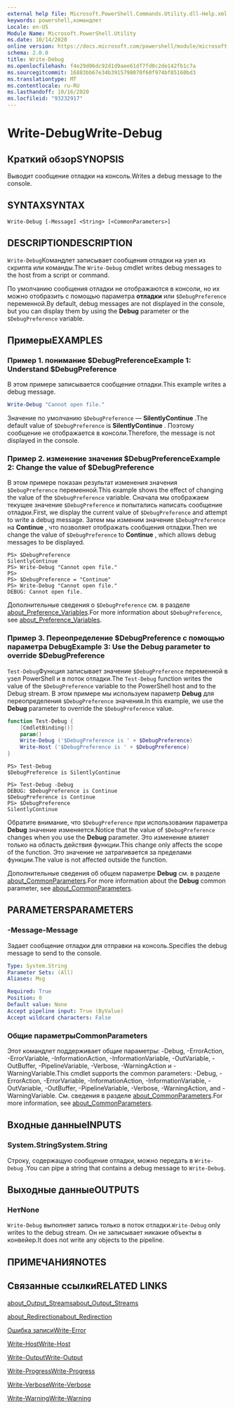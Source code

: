 ```yaml
---
external help file: Microsoft.PowerShell.Commands.Utility.dll-Help.xml
keywords: powershell,командлет
Locale: en-US
Module Name: Microsoft.PowerShell.Utility
ms.date: 10/14/2020
online version: https://docs.microsoft.com/powershell/module/microsoft.powershell.utility/write-debug?view=powershell-7.1&WT.mc_id=ps-gethelp
schema: 2.0.0
title: Write-Debug
ms.openlocfilehash: f4e29d06dc92d1d9aee61df7fd0c2de142fb1c7a
ms.sourcegitcommit: 16883bb67e34b3915798070f60f974bf85160bd3
ms.translationtype: MT
ms.contentlocale: ru-RU
ms.lasthandoff: 10/16/2020
ms.locfileid: "93232917"
---
```

# <span data-ttu-id="9ace5-103">Write-Debug</span><span class="sxs-lookup"><span data-stu-id="9ace5-103">Write-Debug</span></span>

## <span data-ttu-id="9ace5-104">Краткий обзор</span><span class="sxs-lookup"><span data-stu-id="9ace5-104">SYNOPSIS</span></span>
<span data-ttu-id="9ace5-105">Выводит сообщение отладки на консоль.</span><span class="sxs-lookup"><span data-stu-id="9ace5-105">Writes a debug message to the console.</span></span>

## <span data-ttu-id="9ace5-106">SYNTAX</span><span class="sxs-lookup"><span data-stu-id="9ace5-106">SYNTAX</span></span>

```
Write-Debug [-Message] <String> [<CommonParameters>]
```

## <span data-ttu-id="9ace5-107">DESCRIPTION</span><span class="sxs-lookup"><span data-stu-id="9ace5-107">DESCRIPTION</span></span>

<span data-ttu-id="9ace5-108">`Write-Debug`Командлет записывает сообщения отладки на узел из скрипта или команды.</span><span class="sxs-lookup"><span data-stu-id="9ace5-108">The `Write-Debug` cmdlet writes debug messages to the host from a script or command.</span></span>

<span data-ttu-id="9ace5-109">По умолчанию сообщения отладки не отображаются в консоли, но их можно отобразить с помощью параметра **отладки** или `$DebugPreference` переменной.</span><span class="sxs-lookup"><span data-stu-id="9ace5-109">By default, debug messages are not displayed in the console, but you can display them by using the **Debug** parameter or the `$DebugPreference` variable.</span></span>

## <span data-ttu-id="9ace5-110">Примеры</span><span class="sxs-lookup"><span data-stu-id="9ace5-110">EXAMPLES</span></span>

### <span data-ttu-id="9ace5-111">Пример 1. понимание $DebugPreference</span><span class="sxs-lookup"><span data-stu-id="9ace5-111">Example 1: Understand $DebugPreference</span></span>

<span data-ttu-id="9ace5-112">В этом примере записывается сообщение отладки.</span><span class="sxs-lookup"><span data-stu-id="9ace5-112">This example writes a debug message.</span></span>

```powershell
Write-Debug "Cannot open file."
```

<span data-ttu-id="9ace5-113">Значение по умолчанию `$DebugPreference` — **SilentlyContinue** .</span><span class="sxs-lookup"><span data-stu-id="9ace5-113">The default value of `$DebugPreference` is **SilentlyContinue** .</span></span> <span data-ttu-id="9ace5-114">Поэтому сообщение не отображается в консоли.</span><span class="sxs-lookup"><span data-stu-id="9ace5-114">Therefore, the message is not displayed in the console.</span></span>

### <span data-ttu-id="9ace5-115">Пример 2. изменение значения $DebugPreference</span><span class="sxs-lookup"><span data-stu-id="9ace5-115">Example 2: Change the value of $DebugPreference</span></span>

<span data-ttu-id="9ace5-116">В этом примере показан результат изменения значения `$DebugPreference` переменной.</span><span class="sxs-lookup"><span data-stu-id="9ace5-116">This example shows the effect of changing the value of the `$DebugPreference` variable.</span></span> <span data-ttu-id="9ace5-117">Сначала мы отображаем текущее значение `$DebugPreference` и попытались написать сообщение отладки.</span><span class="sxs-lookup"><span data-stu-id="9ace5-117">First, we display the current value of `$DebugPreference` and attempt to write a debug message.</span></span> <span data-ttu-id="9ace5-118">Затем мы изменим значение `$DebugPreference` на **Continue** , что позволяет отображать сообщения отладки.</span><span class="sxs-lookup"><span data-stu-id="9ace5-118">Then we change the value of `$DebugPreference` to **Continue** , which allows debug messages to be displayed.</span></span>

```
PS> $DebugPreference
SilentlyContinue
PS> Write-Debug "Cannot open file."
PS>
PS> $DebugPreference = "Continue"
PS> Write-Debug "Cannot open file."
DEBUG: Cannot open file.
```

<span data-ttu-id="9ace5-119">Дополнительные сведения о `$DebugPreference` см. в разделе [about_Preference_Variables](/powershell/module/Microsoft.PowerShell.Core/About/about_Preference_Variables).</span><span class="sxs-lookup"><span data-stu-id="9ace5-119">For more information about `$DebugPreference`, see [about_Preference_Variables](/powershell/module/Microsoft.PowerShell.Core/About/about_Preference_Variables).</span></span>

### <span data-ttu-id="9ace5-120">Пример 3. Переопределение $DebugPreference с помощью параметра Debug</span><span class="sxs-lookup"><span data-stu-id="9ace5-120">Example 3: Use the Debug parameter to override $DebugPreference</span></span>

<span data-ttu-id="9ace5-121">`Test-Debug`Функция записывает значение `$DebugPreference` переменной в узел PowerShell и в поток отладки.</span><span class="sxs-lookup"><span data-stu-id="9ace5-121">The `Test-Debug` function writes the value of the `$DebugPreference` variable to the PowerShell host and to the Debug stream.</span></span> <span data-ttu-id="9ace5-122">В этом примере мы используем параметр **Debug** для переопределения `$DebugPreference` значения.</span><span class="sxs-lookup"><span data-stu-id="9ace5-122">In this example, we use the **Debug** parameter to override the `$DebugPreference` value.</span></span>

```powershell
function Test-Debug {
    [CmdletBinding()]
    param()
    Write-Debug ('$DebugPreference is ' + $DebugPreference)
    Write-Host ('$DebugPreference is ' + $DebugPreference)
}
```

```
PS> Test-Debug
$DebugPreference is SilentlyContinue

PS> Test-Debug -Debug
DEBUG: $DebugPreference is Continue
$DebugPreference is Continue
PS> $DebugPreference
SilentlyContinue
```

<span data-ttu-id="9ace5-123">Обратите внимание, что `$DebugPreference` при использовании параметра **Debug** значение изменяется.</span><span class="sxs-lookup"><span data-stu-id="9ace5-123">Notice that the value of `$DebugPreference` changes when you use the **Debug** parameter.</span></span> <span data-ttu-id="9ace5-124">Это изменение влияет только на область действия функции.</span><span class="sxs-lookup"><span data-stu-id="9ace5-124">This change only affects the scope of the function.</span></span> <span data-ttu-id="9ace5-125">Это значение не затрагивается за пределами функции.</span><span class="sxs-lookup"><span data-stu-id="9ace5-125">The value is not affected outside the function.</span></span>

<span data-ttu-id="9ace5-126">Дополнительные сведения об общем параметре **Debug** см. в разделе [about_CommonParameters](https://go.microsoft.com/fwlink/?LinkID=113216).</span><span class="sxs-lookup"><span data-stu-id="9ace5-126">For more information about the **Debug** common parameter, see [about_CommonParameters](https://go.microsoft.com/fwlink/?LinkID=113216).</span></span>

## <span data-ttu-id="9ace5-127">PARAMETERS</span><span class="sxs-lookup"><span data-stu-id="9ace5-127">PARAMETERS</span></span>

### <span data-ttu-id="9ace5-128">-Message</span><span class="sxs-lookup"><span data-stu-id="9ace5-128">-Message</span></span>

<span data-ttu-id="9ace5-129">Задает сообщение отладки для отправки на консоль.</span><span class="sxs-lookup"><span data-stu-id="9ace5-129">Specifies the debug message to send to the console.</span></span>

```yaml
Type: System.String
Parameter Sets: (All)
Aliases: Msg

Required: True
Position: 0
Default value: None
Accept pipeline input: True (ByValue)
Accept wildcard characters: False
```

### <span data-ttu-id="9ace5-130">Общие параметры</span><span class="sxs-lookup"><span data-stu-id="9ace5-130">CommonParameters</span></span>

<span data-ttu-id="9ace5-131">Этот командлет поддерживает общие параметры: -Debug, -ErrorAction, -ErrorVariable, -InformationAction, -InformationVariable, -OutVariable, -OutBuffer, -PipelineVariable, -Verbose, -WarningAction и -WarningVariable.</span><span class="sxs-lookup"><span data-stu-id="9ace5-131">This cmdlet supports the common parameters: -Debug, -ErrorAction, -ErrorVariable, -InformationAction, -InformationVariable, -OutVariable, -OutBuffer, -PipelineVariable, -Verbose, -WarningAction, and -WarningVariable.</span></span> <span data-ttu-id="9ace5-132">См. сведения в разделе [about_CommonParameters](https://go.microsoft.com/fwlink/?LinkID=113216).</span><span class="sxs-lookup"><span data-stu-id="9ace5-132">For more information, see [about_CommonParameters](https://go.microsoft.com/fwlink/?LinkID=113216).</span></span>

## <span data-ttu-id="9ace5-133">Входные данные</span><span class="sxs-lookup"><span data-stu-id="9ace5-133">INPUTS</span></span>

### <span data-ttu-id="9ace5-134">System.String</span><span class="sxs-lookup"><span data-stu-id="9ace5-134">System.String</span></span>

<span data-ttu-id="9ace5-135">Строку, содержащую сообщение отладки, можно передать в `Write-Debug` .</span><span class="sxs-lookup"><span data-stu-id="9ace5-135">You can pipe a string that contains a debug message to `Write-Debug`.</span></span>

## <span data-ttu-id="9ace5-136">Выходные данные</span><span class="sxs-lookup"><span data-stu-id="9ace5-136">OUTPUTS</span></span>

### <span data-ttu-id="9ace5-137">Нет</span><span class="sxs-lookup"><span data-stu-id="9ace5-137">None</span></span>

<span data-ttu-id="9ace5-138">`Write-Debug` выполняет запись только в поток отладки.</span><span class="sxs-lookup"><span data-stu-id="9ace5-138">`Write-Debug` only writes to the debug stream.</span></span> <span data-ttu-id="9ace5-139">Он не записывает никакие объекты в конвейер.</span><span class="sxs-lookup"><span data-stu-id="9ace5-139">It does not write any objects to the pipeline.</span></span>

## <span data-ttu-id="9ace5-140">ПРИМЕЧАНИЯ</span><span class="sxs-lookup"><span data-stu-id="9ace5-140">NOTES</span></span>

## <span data-ttu-id="9ace5-141">Связанные ссылки</span><span class="sxs-lookup"><span data-stu-id="9ace5-141">RELATED LINKS</span></span>

[<span data-ttu-id="9ace5-142">about_Output_Streams</span><span class="sxs-lookup"><span data-stu-id="9ace5-142">about_Output_Streams</span></span>](../Microsoft.PowerShell.Core/About/about_Output_Streams.md)

[<span data-ttu-id="9ace5-143">about_Redirection</span><span class="sxs-lookup"><span data-stu-id="9ace5-143">about_Redirection</span></span>](../Microsoft.PowerShell.Core/About/about_Redirection.md)

[<span data-ttu-id="9ace5-144">Ошибка записи</span><span class="sxs-lookup"><span data-stu-id="9ace5-144">Write-Error</span></span>](Write-Error.md)

[<span data-ttu-id="9ace5-145">Write-Host</span><span class="sxs-lookup"><span data-stu-id="9ace5-145">Write-Host</span></span>](Write-Host.md)

[<span data-ttu-id="9ace5-146">Write-Output</span><span class="sxs-lookup"><span data-stu-id="9ace5-146">Write-Output</span></span>](Write-Output.md)

[<span data-ttu-id="9ace5-147">Write-Progress</span><span class="sxs-lookup"><span data-stu-id="9ace5-147">Write-Progress</span></span>](Write-Progress.md)

[<span data-ttu-id="9ace5-148">Write-Verbose</span><span class="sxs-lookup"><span data-stu-id="9ace5-148">Write-Verbose</span></span>](Write-Verbose.md)

[<span data-ttu-id="9ace5-149">Write-Warning</span><span class="sxs-lookup"><span data-stu-id="9ace5-149">Write-Warning</span></span>](Write-Warning.md)
